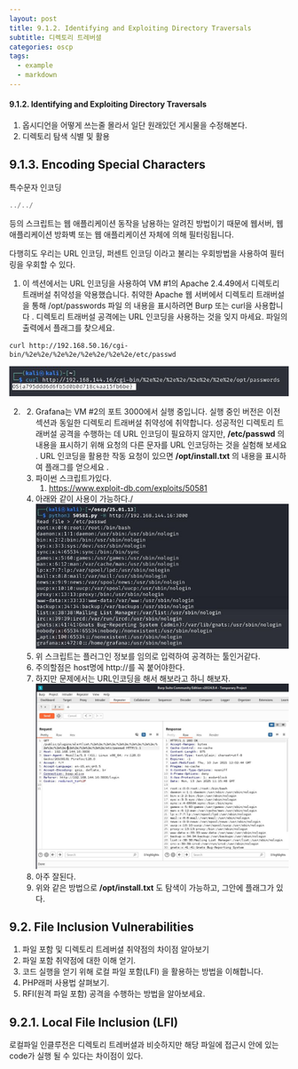 ```yaml
---
layout: post
title: 9.1.2. Identifying and Exploiting Directory Traversals
subtitle: 디렉토리 트레버셜
categories: oscp
tags:
  - example
  - markdown
---
```


#### 9.1.2. Identifying and Exploiting Directory Traversals

1. 옵시디언을 어떻게 쓰는줄 몰라서 일단 원래있던 게시물을 수정해본다.
2. 디렉토리 탐색 식별 및 활용

## 9.1.3. Encoding Special Characters
특수문자 인코딩

```java
../../
```
등의 스크립트는 웹 애플리케이션 동작을 남용하는 알려진 방법이기 때문에 웹서버, 웹 애플리케이션 방화벽 또는 웹 애플리케이션 자체에 의해 필터링됩니다.

다행히도 우리는 URL 인코딩, 퍼센트 인코딩 이라고 불리는 우회방법을 사용하여 필터링을 우회할 수 있다.

1. 이 섹션에서는 URL 인코딩을 사용하여 VM #1의 Apache 2.4.49에서 디렉토리 트래버설 취약성을 악용했습니다. 취약한 Apache 웹 서버에서 디렉토리 트래버설을 통해 /opt/passwords 파일 의 내용을 표시하려면 Burp 또는 curl을 사용합니다 . 디렉토리 트래버설 공격에는 URL 인코딩을 사용하는 것을 잊지 마세요. 파일의 출력에서 ​​플래그를 찾으세요.

```shell
curl http://192.168.50.16/cgi-bin/%2e%2e/%2e%2e/%2e%2e/%2e%2e/etc/passwd
```

![](/assets/images/posts/2018-12-05-an-exhibit-of-markdown%202/1e2f37042219927559bbf236b3e92a62_MD5.jpeg)

2. 2. Grafana는 VM #2의 포트 3000에서 실행 중입니다. 실행 중인 버전은 이전 섹션과 동일한 디렉토리 트래버설 취약성에 취약합니다. 성공적인 디렉토리 트래버설 공격을 수행하는 데 URL 인코딩이 필요하지 않지만, **/etc/passwd** 의 내용을 표시하기 위해 요청의 다른 문자를 URL 인코딩하는 것을 실험해 보세요 . URL 인코딩을 활용한 작동 요청이 있으면 **/opt/install.txt** 의 내용을 표시하여 플래그를 얻으세요 .
	1. 파이썬 스크립트가있다.
		1. https://www.exploit-db.com/exploits/50581
	2. 아래와 같이 사용이 가능하다./![](/assets/images/posts/2018-12-05-an-exhibit-of-markdown%202/5fcd1ce9b43a62153c41b11bf4e3780b_MD5.jpeg)
	3. 위 스크립트는 플러그인 정보를 임의로 입력하여 공격하는 툴인거같다.
	4. 주의할점은 host명에 http://를 꼭 붙어야한다.
	5. 하지만 문제에서는 URL인코딩을 해서 해보라고 하니 해보자.![](/assets/images/posts/2018-12-05-an-exhibit-of-markdown%202/9cfa836d421c3b93d053f369d090a8f8_MD5.jpeg)
	6. 아주 잘된다.
	7. 위와 같은 방법으로  **/opt/install.txt** 도 탐색이 가능하고, 그안에 플래그가 있다.

## 9.2. File Inclusion Vulnerabilities
1. 파일 포함 및 디렉토리 트레버셜 취약점의 차이점 알아보기
2. 파일 포함 취약점에 대한 이해 얻기.
3. 코드 실행을 얻기 위해 로컬 파일 포함(LFI) 을 활용하는 방법을 이해합니다.
4. PHP래퍼 사용법 살펴보기.
5. RFI(원격 파일 포함) 공격을 수행하는 방법을 알아보세요.

## 9.2.1. Local File Inclusion (LFI)
로컬파일 인클루전은 디렉토리 트레버셜과 비슷하지만 해당 파일에 접근시 안에 있는 code가 실행 될 수 있다는 차이점이 있다.


